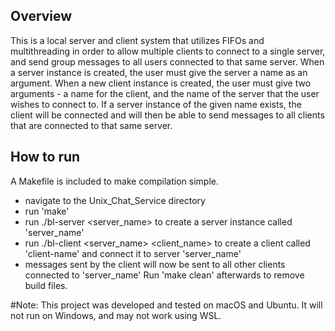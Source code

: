 ## Overview
This is a local server and client system that utilizes FIFOs and multithreading in order to allow multiple clients to connect to a single server, and send group messages to all users connected to that same server. When a server instance is created, the user must give the server a name as an argument. When a new client instance is created, the user must give two arguments - a name for the client, and the name of the server that the user wishes to connect to. If a server instance of the given name exists, the client will be connected and will then be able to send messages to all clients that are connected to that same server.

## How to run
A Makefile is included to make compilation simple.
* navigate to the Unix_Chat_Service directory
* run 'make'
* run ./bl-server <server_name> to create a server instance called 'server_name'
* run ./bl-client <server_name> <client_name> to create a client called 'client-name' and connect it to server 'server_name'
* messages sent by the client will now be sent to all other clients connected to 'server_name'
Run 'make clean' afterwards to remove build files.

#Note: This project was developed and tested on macOS and Ubuntu. It will not run on Windows, and may not work using WSL.
